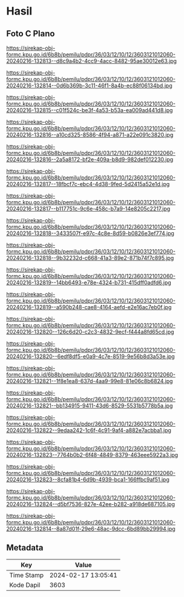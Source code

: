 # Hasil

## Foto C Plano

https://sirekap-obj-formc.kpu.go.id/6b8b/pemilu/pdpr/36/03/12/10/12/3603121012060-20240216-132813--d8c9a4b2-4cc9-4acc-8482-95ae30012e63.jpg

https://sirekap-obj-formc.kpu.go.id/6b8b/pemilu/pdpr/36/03/12/10/12/3603121012060-20240216-132814--0d6b369b-3c11-46f1-8a4b-ec88f06134bd.jpg

https://sirekap-obj-formc.kpu.go.id/6b8b/pemilu/pdpr/36/03/12/10/12/3603121012060-20240216-132815--c01f524c-be3f-4a53-b53a-ea009ad441d8.jpg

https://sirekap-obj-formc.kpu.go.id/6b8b/pemilu/pdpr/36/03/12/10/12/3603121012060-20240216-132816--a10cd325-8586-4f94-a871-a22e091c3820.jpg

https://sirekap-obj-formc.kpu.go.id/6b8b/pemilu/pdpr/36/03/12/10/12/3603121012060-20240216-132816--2a5a8172-bf2e-409a-b8d9-982def012230.jpg

https://sirekap-obj-formc.kpu.go.id/6b8b/pemilu/pdpr/36/03/12/10/12/3603121012060-20240216-132817--18fbcf7c-ebc4-4d38-9fed-5d2415a52e1d.jpg

https://sirekap-obj-formc.kpu.go.id/6b8b/pemilu/pdpr/36/03/12/10/12/3603121012060-20240216-132817--b117751c-9c6e-458c-b7a9-14e8205c2217.jpg

https://sirekap-obj-formc.kpu.go.id/6b8b/pemilu/pdpr/36/03/12/10/12/3603121012060-20240216-132818--3433507f-e97c-4c8e-8d59-b0826e3ef774.jpg

https://sirekap-obj-formc.kpu.go.id/6b8b/pemilu/pdpr/36/03/12/10/12/3603121012060-20240216-132818--9b32232d-c668-41a3-89e2-871b74f7c895.jpg

https://sirekap-obj-formc.kpu.go.id/6b8b/pemilu/pdpr/36/03/12/10/12/3603121012060-20240216-132819--14bb6493-e78e-4324-b731-415dff0adfd6.jpg

https://sirekap-obj-formc.kpu.go.id/6b8b/pemilu/pdpr/36/03/12/10/12/3603121012060-20240216-132819--a590b248-cae8-4164-aefd-e2e16ac7eb0f.jpg

https://sirekap-obj-formc.kpu.go.id/6b8b/pemilu/pdpr/36/03/12/10/12/3603121012060-20240216-132820--126c6d20-c2c3-4832-9ecf-f444a8fd65cd.jpg

https://sirekap-obj-formc.kpu.go.id/6b8b/pemilu/pdpr/36/03/12/10/12/3603121012060-20240216-132820--6edf8df5-e0a9-4c7e-8519-9e56b8d3a53e.jpg

https://sirekap-obj-formc.kpu.go.id/6b8b/pemilu/pdpr/36/03/12/10/12/3603121012060-20240216-132821--1f8e1ea8-637d-4aa9-99e8-81e06c8b6824.jpg

https://sirekap-obj-formc.kpu.go.id/6b8b/pemilu/pdpr/36/03/12/10/12/3603121012060-20240216-132821--bb134915-9411-43d6-8529-5531b5778b5a.jpg

https://sirekap-obj-formc.kpu.go.id/6b8b/pemilu/pdpr/36/03/12/10/12/3603121012060-20240216-132822--9edaa242-1c6f-4c91-9af4-a882e7acbba1.jpg

https://sirekap-obj-formc.kpu.go.id/6b8b/pemilu/pdpr/36/03/12/10/12/3603121012060-20240216-132823--7764b0b2-6f48-4849-8379-463eee5922a3.jpg

https://sirekap-obj-formc.kpu.go.id/6b8b/pemilu/pdpr/36/03/12/10/12/3603121012060-20240216-132823--8cfa81b4-6d9b-4939-bca1-166ffbc9af51.jpg

https://sirekap-obj-formc.kpu.go.id/6b8b/pemilu/pdpr/36/03/12/10/12/3603121012060-20240216-132824--d5bf7536-827e-42ee-b282-a918de687105.jpg

https://sirekap-obj-formc.kpu.go.id/6b8b/pemilu/pdpr/36/03/12/10/12/3603121012060-20240216-132814--8a87d01f-29e6-48ac-9dcc-6bd89bb29994.jpg


## Metadata

| Key        | Value               |
| ---------- | ------------------- |
| Time Stamp | 2024-02-17 13:05:41 |
| Kode Dapil | 3603                |



